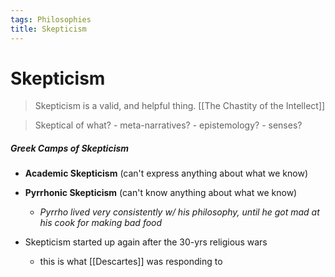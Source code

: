 ```yaml
---
tags: Philosophies
title: Skepticism
---
```


# Skepticism


> Skepticism is a valid, and helpful thing. [[The Chastity of the Intellect]]

> Skeptical of what?
	- meta-narratives?
	- epistemology?
	- senses?


##### Greek Camps of Skepticism
- **Academic Skepticism** (can't express anything about what we know)
- **Pyrrhonic Skepticism** (can't know anything about what we know)
	- *Pyrrho lived very consistently w/ his philosophy, until he got mad at his cook for making bad food*


- Skepticism started up again after the 30-yrs religious wars
	- this is what [[Descartes]] was responding to
